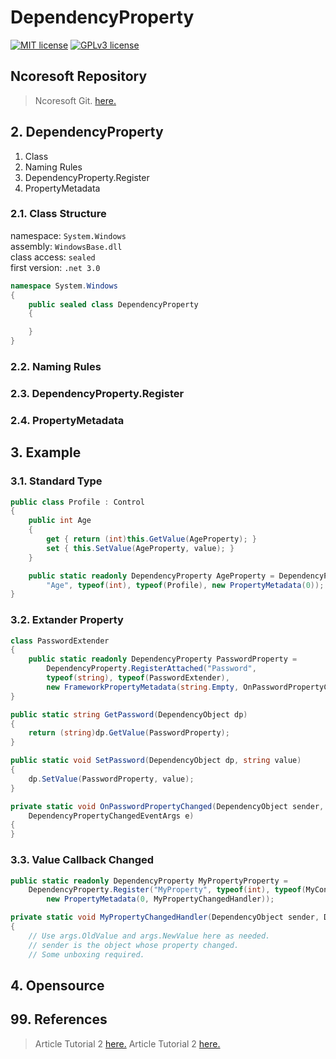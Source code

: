 # DependencyProperty
[![MIT license](https://img.shields.io/badge/License-MIT-blue.svg)](https://lbesson.mit-license.org/)
[![GPLv3 license](https://img.shields.io/badge/License-GPLv3-blue.svg)](http://perso.crans.org/besson/LICENSE.html)

## Ncoresoft Repository
> Ncoresoft Git. [here.](https://github.com/ncoresoftsource/ncoresoftgit)

## 2. DependencyProperty
1. Class
2. Naming Rules
3. DependencyProperty.Register
4. PropertyMetadata

### 2.1. Class Structure
namespace: `System.Windows`   
assembly: `WindowsBase.dll`   
class access: `sealed`   
first version: `.net 3.0`
```csharp
namespace System.Windows
{
    public sealed class DependencyProperty
    {

    }   
}
```

### 2.2. Naming Rules



### 2.3. DependencyProperty.Register

### 2.4. PropertyMetadata

## 3. Example

### 3.1. Standard Type

```csharp
public class Profile : Control
{
    public int Age
    {
        get { return (int)this.GetValue(AgeProperty); }
        set { this.SetValue(AgeProperty, value); }
    }

    public static readonly DependencyProperty AgeProperty = DependencyProperty.Register(
        "Age", typeof(int), typeof(Profile), new PropertyMetadata(0));
}
```
### 3.2. Extander Property
```csharp
class PasswordExtender
{
    public static readonly DependencyProperty PasswordProperty =
        DependencyProperty.RegisterAttached("Password",
        typeof(string), typeof(PasswordExtender),
        new FrameworkPropertyMetadata(string.Empty, OnPasswordPropertyChanged));
}
```
```csharp
public static string GetPassword(DependencyObject dp)
{
    return (string)dp.GetValue(PasswordProperty);
}

public static void SetPassword(DependencyObject dp, string value)
{
    dp.SetValue(PasswordProperty, value);
}
```
```csharp
private static void OnPasswordPropertyChanged(DependencyObject sender,
    DependencyPropertyChangedEventArgs e)
{
}
```

### 3.3. Value Callback Changed
```csharp
public static readonly DependencyProperty MyPropertyProperty =
    DependencyProperty.Register("MyProperty", typeof(int), typeof(MyControl),
        new PropertyMetadata(0, MyPropertyChangedHandler));

private static void MyPropertyChangedHandler(DependencyObject sender, DependencyPropertyChangedEventArgs args)
{
    // Use args.OldValue and args.NewValue here as needed.
    // sender is the object whose property changed.
    // Some unboxing required.
```
## 4. Opensource

## 99. References
> Article Tutorial 2 [here.](https://www.wpftutorial.net/DependencyProperties.html)
> Article Tutorial 2 [here.](https://sodocumentation.net/wpf/topic/2914/dependency-properties)
